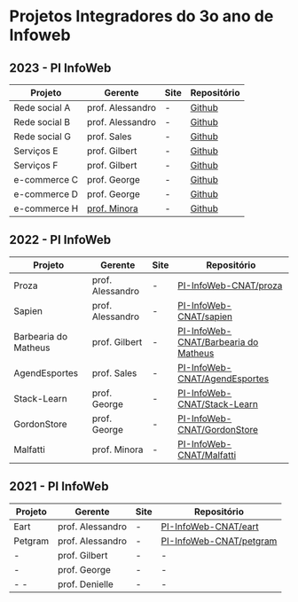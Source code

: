 # Projetos Integradores do 3o ano de Infoweb

## 2023 - PI InfoWeb
| Projeto       | Gerente                                             | Site | Repositório |
| ------------- | --------------------------------------------------- | ---- | ----------- |
| Rede social A | prof. Alessandro                                    | -    | [Github](https://github.com/PI-InfoWeb-CNAT/2023-Rede-Social-A) |
| Rede social B | prof. Alessandro                                    | -    | [Github](https://github.com/PI-InfoWeb-CNAT/2023-Rede-Social-B) |
| Rede social G | prof. Sales                                         | -    | [Github](https://github.com/PI-InfoWeb-CNAT/2023-Rede-Social-G) |
| Serviços E    | prof. Gilbert                                       | -    | [Github](https://github.com/PI-InfoWeb-CNAT/2023-Servicos-E)    |
| Serviços F    | prof. Gilbert                                       | -    | [Github](https://github.com/PI-InfoWeb-CNAT/2023-Servicos-F)    |
| e-commerce C  | prof. George                                        | -    | [Github](https://github.com/PI-InfoWeb-CNAT/2023-ECommerce-C)   |
| e-commerce D  | prof. George                                        | -    | [Github](https://github.com/PI-InfoWeb-CNAT/2023-ECommerce-D)   |
| e-commerce H  | [prof. Minora](https://github.com/leonardo-minora/) | -    | [Github](https://github.com/PI-InfoWeb-CNAT/2023-ECommerce-H)   |


## 2022 - PI InfoWeb
| Projeto              | Gerente          | Site | Repositório                                                                                      |
| -------------------- | ---------------- | ---- | ------------------------------------------------------------------------------------------------ |
| Proza                | prof. Alessandro | -    | [PI-InfoWeb-CNAT/proza](https://github.com/PI-InfoWeb-CNAT/proza)                                |
| Sapien               | prof. Alessandro | -    | [PI-InfoWeb-CNAT/sapien](https://github.com/PI-InfoWeb-CNAT/sapien)                              |
| Barbearia do Matheus | prof. Gilbert    | -    | [PI-InfoWeb-CNAT/Barbearia do Matheus](https://github.com/PI-InfoWeb-CNAT/agendamento_barbearia) |
| AgendEsportes        | prof. Sales      | -    | [PI-InfoWeb-CNAT/AgendEsportes](https://github.com/PI-InfoWeb-CNAT/agendamento_codesp)           |
| Stack-Learn          | prof. George     | -    | [PI-InfoWeb-CNAT/Stack-Learn](https://github.com/PI-InfoWeb-CNAT/Stack-Learn)                    |
| GordonStore          | prof. George     | -    | [PI-InfoWeb-CNAT/GordonStore](https://github.com/PI-InfoWeb-CNAT/GordonStore)                    |
| Malfatti             | prof. Minora     | -    | [PI-InfoWeb-CNAT/Malfatti](https://github.com/PI-InfoWeb-CNAT/Malfatti)                          |


## 2021 - PI InfoWeb
| Projeto | Gerente          | Site | Repositório                                                                      |
| ------- | ---------------- | ---- | -------------------------------------------------------------------------------- |
| Eart    | prof. Alessandro | -    | <a href="https://github.com/PI-InfoWeb-CNAT/eart">PI-InfoWeb-CNAT/eart</a>       |
| Petgram | prof. Alessandro | -    | <a href="https://github.com/PI-InfoWeb-CNAT/petgram">PI-InfoWeb-CNAT/petgram</a> |
| -       | prof. Gilbert    | -    | -                                                                                |
| -       | prof. George     | -    | -                                                                                |
| - -     | prof. Denielle   | -    | -                                                                                |
